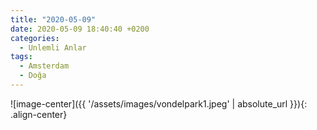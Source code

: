 ```yaml
---
title: "2020-05-09"
date: 2020-05-09 18:40:40 +0200
categories: 
  - Unlemli Anlar
tags:
  - Amsterdam
  - Doğa
---
```

![image-center]({{ '/assets/images/vondelpark1.jpeg' | absolute_url }}){: .align-center}


